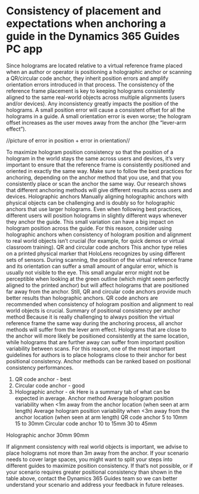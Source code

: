 

# Consistency of placement and expectations when anchoring a guide in the Dynamics 365 Guides PC app

Since holograms are located relative to a virtual reference frame placed when an author or operator is positioning a holographic anchor or scanning a QR/circular code anchor, they inherit position errors and amplify orientation errors introduced in that process. The consistency of the reference frame placement is key to keeping holograms consistently aligned to the same real-world objects across multiple alignments (users and/or devices). Any inconsistency greatly impacts the position of the holograms. 
A small position error will cause a consistent offset for all the holograms in a guide. A small orientation error is even worse; the hologram offset increases as the user moves away from the anchor (the “lever-arm effect”). 

//picture of error in position + error in orientation//

To maximize hologram position consistency so that the position of a hologram in the world stays the same across users and devices, it’s very important to ensure that the reference frame is consistently positioned and oriented in exactly the same way. Make sure to follow the best practices for anchoring, depending on the anchor method that you use, and that you consistently place or scan the anchor the same way. 
Our research shows that different anchoring methods will give different results across users and devices. 
Holographic anchors
Manually aligning holographic anchors with physical objects can be challenging and is doubly so for holographic anchors that use larger holograms. Even when following best practices, different users will position holograms in slightly different ways whenever they anchor the guide. This small variation can have a big impact on hologram position across the guide. 
For this reason, consider using holographic anchors when consistency of hologram position and alignment to real world objects isn’t crucial (for example, for quick demos or virtual classroom training).
QR and circular code anchors
This anchor type relies on a printed physical marker that HoloLens recognizes by using different sets of sensors. 
During scanning, the position of the virtual reference frame and its orientation can suffer a small amount of angular error, which is usually not visible to the eye. This small angular error might not be perceptible when looking at the green outline (which might seem perfectly aligned to the printed anchor) but will affect holograms that are positioned far away from the anchor. Still, QR and circular code anchors provide much better results than holographic anchors. QR code anchors are recommended when consistency of hologram position and alignment to real world objects is crucial.
Summary of positional consistency per anchor method
Because it is really challenging to always position the virtual reference frame the same way during the anchoring process, all anchor methods will suffer from the lever arm effect. Holograms that are close to the anchor will more likely be positioned consistently at the same location, while holograms that are further away can suffer from important position variability between scans. For this reason, one of the most important guidelines for authors is to place holograms close to their anchor for best positional consistency. Anchor methods can be ranked based on positional consistency performances.
1.	QR code anchor - best
2.	Circular code anchor - good
3.	Holographic anchor - ok
Here is a summary tab of what can be expected in average.
Anchor method	Average hologram position variability when <1m away from the anchor location (when seen at arm length)	Average hologram position variability when <3m away from the anchor location (when seen at arm length)
QR code anchor	5 to 10mm	15 to 30mm
Circular code anchor	10 to 15mm	30 to 45mm

Holographic anchor	30mm	90mm


If alignment consistency with real world objects is important, we advise to place holograms not more than 3m away from the anchor. If your scenario needs to cover large spaces, you might want to split your steps into different guides to maximize position consistency. If that’s not possible, or if your scenario requires greater positional consistency than shown in the table above, contact the Dynamics 365 Guides team so we can better understand your scenario and address your feedback in future releases. 
